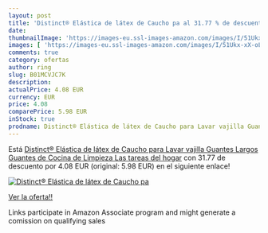 ```yaml
---
layout: post
title: 'Distinct® Elástica de látex de Caucho pa al 31.77 % de descuento'
date: 
thumbnailImage: 'https://images-eu.ssl-images-amazon.com/images/I/51Ukx-xX-oL._SL200_.jpg'
images: [ 'https://images-eu.ssl-images-amazon.com/images/I/51Ukx-xX-oL._SL200_.jpg' ]
comments: true
category: ofertas
author: ring
slug: B01MCVJC7K
description:
actualPrice: 4.08 EUR
currency: EUR
price: 4.08
comparePrice: 5.98 EUR
inStock: true
prodname: Distinct® Elástica de látex de Caucho para Lavar vajilla Guantes Largos Guantes de Cocina de Limpieza Las tareas del hogar
---
```


Está [Distinct® Elástica de látex de Caucho para Lavar vajilla Guantes Largos Guantes de Cocina de Limpieza Las tareas del hogar](https://www.amazon.es/dp/B01MCVJC7K/?tag=tolees-21) con 31.77 de descuento por 4.08 EUR (original: 5.98 EUR) en el siguiente enlace!

[![Distinct® Elástica de látex de Caucho pa](https://images-eu.ssl-images-amazon.com/images/I/51Ukx-xX-oL._SL200_.jpg)](https://www.amazon.es/dp/B01MCVJC7K/?tag=tolees-21)

[Ver la oferta!!](https://www.amazon.es/dp/B01MCVJC7K/?tag=tolees-21)

Links participate in Amazon Associate program and might generate a comission on qualifying sales


